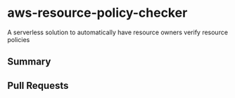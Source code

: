 # aws-resource-policy-checker
A serverless solution to automatically have resource owners verify resource policies

## Summary

## Pull Requests
